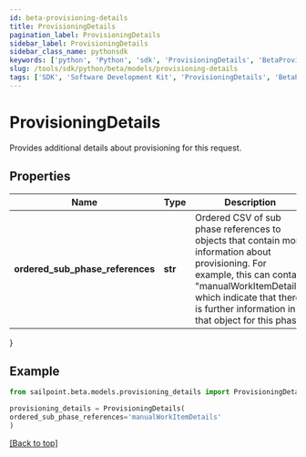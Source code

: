 ```yaml
---
id: beta-provisioning-details
title: ProvisioningDetails
pagination_label: ProvisioningDetails
sidebar_label: ProvisioningDetails
sidebar_class_name: pythonsdk
keywords: ['python', 'Python', 'sdk', 'ProvisioningDetails', 'BetaProvisioningDetails'] 
slug: /tools/sdk/python/beta/models/provisioning-details
tags: ['SDK', 'Software Development Kit', 'ProvisioningDetails', 'BetaProvisioningDetails']
---
```


# ProvisioningDetails

Provides additional details about provisioning for this request.

## Properties

Name | Type | Description | Notes
------------ | ------------- | ------------- | -------------
**ordered_sub_phase_references** | **str** | Ordered CSV of sub phase references to objects that contain more information about provisioning. For example, this can contain \"manualWorkItemDetails\" which indicate that there is further information in that object for this phase. | [optional] 
}

## Example

```python
from sailpoint.beta.models.provisioning_details import ProvisioningDetails

provisioning_details = ProvisioningDetails(
ordered_sub_phase_references='manualWorkItemDetails'
)

```
[[Back to top]](#) 

